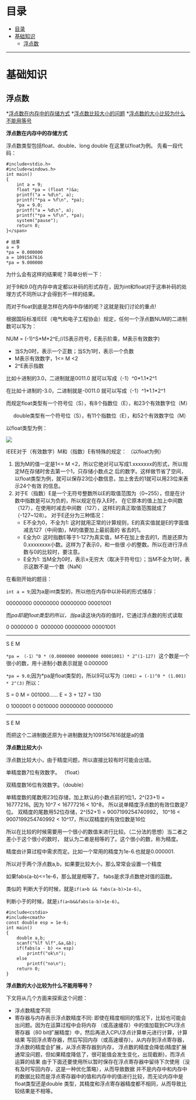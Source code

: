 # 目录

<!--自动插入TOC：https://github.com/ekalinin/github-markdown-toc-->
<!--ts-->
   * [目录](#目录)
   * [基础知识](#基础知识)
      * [浮点数](#浮点数)

<!-- Added by: luyl, at: 2018-11-01T10:56+08:00 -->

<!--te-->

----

# 基础知识

## 浮点数

*[浮点数在内存中的存储方式](https://blog.csdn.net/d_leo/article/details/53046721)
*[浮点数比较大小的问题](https://blog.csdn.net/liujian20150808/article/details/50630546)
*[浮点数的大小比较为什么不能用等号](https://www.cnblogs.com/xiehongfeng100/p/4851201.html)

**浮点数在内存中的存储方式**

浮点数类型包括float、double、long double
在这里以float为例。
先看一段代码：
```
#include<stdio.h>
#include<windows.h>
int main()
{
	int a = 9;
	float *pa = (float *)&a;
	printf("a = %d\n", a);
	printf("*pa = %f\n", *pa);
	*pa = 9.0;
	printf("a = %d\n", a);
	printf("*pa = %f\n", *pa);
	system("pause");
	return 0;
}</span>

# 结果
a = 9
*pa = 0.000000
a = 1091567616
*pa = 9.000000
```
为什么会有这样的结果呢？简单分析一下：

对于9和9.0在内存中肯定都以补码的形式存在，因为int和float对于这串补码的处理方式不同所以才会得到不一样的结果。

而对于float到底是怎样在内存中存储的呢？这就是我们讨论的重点!

根据国际标准IEEE（电气和电子工程协会）规定，任何一个浮点数NUM的二进制数可以写为：

NUM = (-1)^S\*M\*2^E;//(S表示符号，E表示阶乘，M表示有效数字)

* 当S为0时，表示一个正数；当S为1时，表示一个负数
* M表示有效数字，1<= M <2
* 2^E表示指数

比如十进制的3.0，二进制就是0011.0 就可以写成（-1）^0\*1.1\*2^1 

在比如十进制的-3.0，二进制就是-0011.0 就可以写成（-1）^1\*1.1\*2^1 

而规定float类型有一个符号位（S），有8个指数位（E），和23个有效数字位（M）

     double类型有一个符号位（S），有11个指数位（E），和52个有效数字位（M）

以float类型为例：

![](https://img-blog.csdn.net/20161105184604775?watermark/2/text/aHR0cDovL2Jsb2cuY3Nkbi5uZXQv/font/5a6L5L2T/fontsize/400/fill/I0JBQkFCMA==/dissolve/70/gravity/Center)

IEEE对于（有效数字）M和（指数）E有特殊的规定： （以float为例）

1. 因为M的值一定是1<= M <2，所以它绝对可以写成1.xxxxxxx的形式，所以规定M在存储时舍去第一个1，只存储小数点之
后的数字。这样做节省了空间，以float类型为例，就可以保存23位小数信息，加上舍去的1就可以用23位来表示24个有效
的信息。
2. 对于E（指数）E是一个无符号整数所以E的取值范围为（0\~255），但是在计数中指数是可以为负的，所以规定在存入E时，
在它原本的值上加上中间数（127），在使用时减去中间数（127），这样E的真正取值范围就成了（-127\~128）。
对于E还分为三种情况：
	* E不全为0，不全为1: 这时就用正常的计算规则，E的真实值就是E的字面值减去127（中间值)，M的值要加上最前面的
	省去的1。
	* E全为0: 这时指数E等于1-127为真实值，M不在加上舍去的1，而是还原为0.xxxxxxxx小数。这样为了表示0，和一些很
	小的整数。所以在进行浮点数与0的比较时，要注意。
	* E全为1: 当M全为0时，表示±无穷大（取决于符号位）；当M不全为1时，表示这数不是一个数（NaN）

在看刚开始的题目：

`int a = 9`;因为a是int类型的，所以他在内存中以补码的形式储存：

00000000 00000000 00000000 00001001

而*pa却是float类型的所以，当*pa读这块内存的值时，它通过浮点数的形式读取

0  0000000 0    0000000 00000000 00001001        

-  ---------    -------------------------

S     E               M

`*pa = （-1）^0 * (0.0000000 00000000 00001001) * 2^(1-127)`  这个数是一个很小的数，用十进制小数表示就是
 0.000000

`*pa = 9.0`;因为\*pa是float类型的，所以9可以写为`（1001）= (-1)^0 * (1.001) * 2^(3)` 所以：

S = 0   M = 001000……    E = 3 + 127 = 130

0    1000001 0     0010000 00000000 00000000    
   
-   ----------     -------------------------

S        E                  M

而把这个二进制数还原为十进制数就为1091567616就是a的值


**浮点数比较大小**

浮点数比较大小，由于精度问题，所以直接比较有时可能会出错。

单精度数7位有效数字。 （float）

双精度数16位有效数字。（double）

单精度数的尾数用23位存储，加上默认的小数点前的1位1，2^(23+1) = 16777216。因为 10^7 < 16777216 < 10^8，
所以说单精度浮点数的有效位数是7位。 双精度的尾数用52位存储，2^(52+1) = 9007199254740992，
10^16 < 9007199254740992 < 10^17，所以双精度的有效位数是16位


所以在比较的时候需要用一个很小的数值来进行比较。（二分法的思想）当二者之差小于这个很小的数时，
就认为二者是相等的了。这个很小的数，称为精度。

精度由计算过程中需求而定。比如一个常用的精度为1e-6.也就是0.000001.

所以对于两个浮点数a,b，如果要比较大小，那么常常会设置一个精度

如果fabs(a-b)<=1e-6，那么就是相等了。 fabs是求浮点数绝对值的函数。

类似的 判断大于的时候，就是`if(a>b && fabs(a-b)>1e-6)`。

判断小于的时候，就是`if(a<b&&fabs(a-b)>1e-6)`。

```
#include<cstdio>
#include<cmath>
const double esp = 1e-6;
int main()
{
    double a,b;
    scanf("%lf %lf",&a,&b);
    if(fabs(a - b) <= esp)
        printf("ok\n");
    else
        printf("no\n");
    return 0;
}
```


**浮点数的大小比较为什么不能用等号？**

下文将从几个方面来探索这个问题：

* 浮点数精度不同
* 寄存器与内存表示浮点数精度不同: 即使在精度相同的情况下，比较也可能会出问题。因为在运算过程中会将内存
（或高速缓存）中的值加载到CPU浮点寄存器（80 bit扩展精度）中，然后再进入CPU浮点计算单元进行计算，计算结果
写回浮点寄存器，然后写回内存（或高速缓存）。从内存到浮点寄存器，浮点数的精度会扩展，从浮点寄存器到内存，
浮点数的精度会降低(精度扩展通常没问题，但如果精度降低了，很可能值会发生变化，出现截断)，而浮点运算的结果
由于下面还要使用所以暂时保存在浮点寄存器中留待下次使用（没有及时写回内存，这是一种优化策略），从而导致数据
并不是内存中和内存中的数据比较而是浮点寄存器中的值和内存中的值进行比较，而无论内存中是float类型还是double
类型，其精度和浮点寄存器精度都不相同，从而导致比较结果是不相等。  